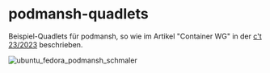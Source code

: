 # podmansh-quadlets

Beispiel-Quadlets für podmansh, so wie im Artikel "Container WG" in der [c't 23/2023](https://www.heise.de/select/ct/2023/23/2323608544332161188) beschrieben.

![ubuntu_fedora_podmansh_schmaler](https://github.com/ndi-ct/podmansh-quadlets/assets/78471292/48060c92-811b-4572-8eb9-9eb3e1a2fc7f)
